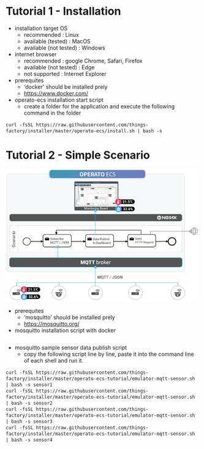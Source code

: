 # Tutorial 1 - Installation

- installation target OS
  - recommended : Linux
  - available (tested) : MacOS
  - available (not tested) : Windows
- internet browser
  - recommended : google Chrome, Safari, Firefox
  - available (not tested) : Edge
  - not supported : Internet Explorer
- prerequites
  - ‘docker' should be installed prely
  - https://www.docker.com/
- operato-ecs installation start script
  - create a folder for the application and execute the following command in the folder

```
curl -fsSL https://raw.githubusercontent.com/things-factory/installer/master/operato-ecs/install.sh | bash -s
```

# Tutorial 2 - Simple Scenario

![Scenario Diagram](./tutorial-02-scenario.jpg)

- prerequites
  - ‘mosquitto’ should be installed prely
  - https://mosquitto.org/
- mosquitto installation script with docker

```

```

- mosquitto sample sensor data publish script
  - copy the following script line by line, paste it into the command line of each shell and run it.

```
curl -fsSL https://raw.githubusercontent.com/things-factory/installer/master/operato-ecs-tutorial/emulator-mqtt-sensor.sh | bash -s sensor1
curl -fsSL https://raw.githubusercontent.com/things-factory/installer/master/operato-ecs-tutorial/emulator-mqtt-sensor.sh | bash -s sensor2
curl -fsSL https://raw.githubusercontent.com/things-factory/installer/master/operato-ecs-tutorial/emulator-mqtt-sensor.sh | bash -s sensor3
curl -fsSL https://raw.githubusercontent.com/things-factory/installer/master/operato-ecs-tutorial/emulator-mqtt-sensor.sh | bash -s sensor4
```
